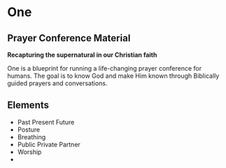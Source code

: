 # One
## Prayer Conference Material

**Recapturing the supernatural in our Christian faith**

One is a blueprint for running a life-changing prayer conference for humans.
The goal is to know God and make Him known through Biblically guided prayers and conversations.

## Elements

* Past Present Future
* Posture
* Breathing
* Public Private Partner
* Worship
* 

